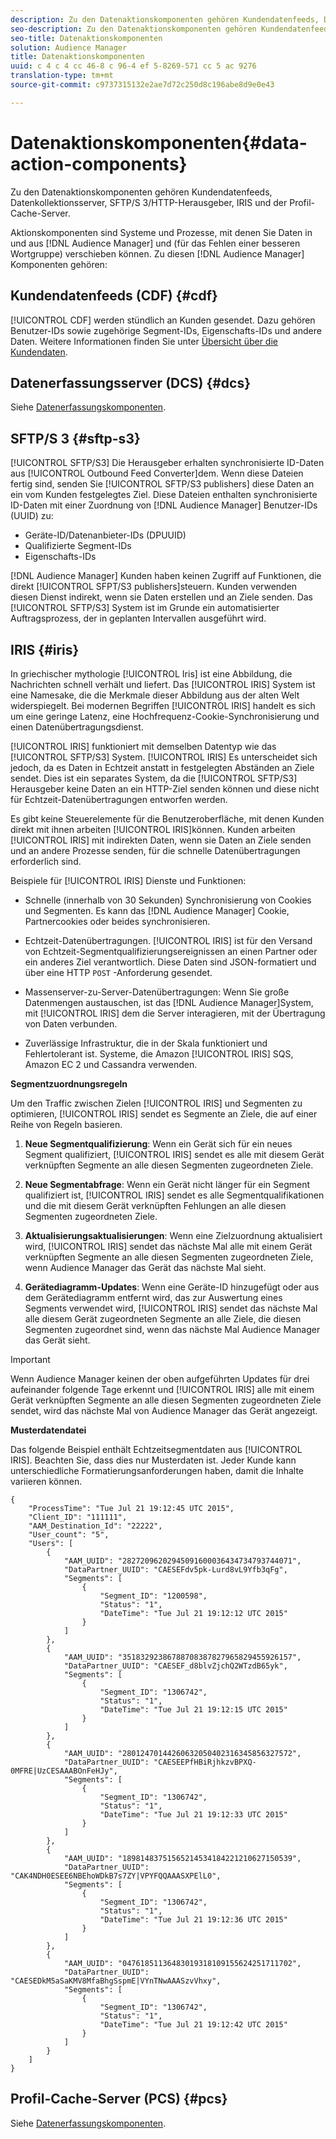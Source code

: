 ```yaml
---
description: Zu den Datenaktionskomponenten gehören Kundendatenfeeds, Datenkollektionsserver, SFTP/S 3/HTTP-Herausgeber, IRIS und der Profil-Cache-Server.
seo-description: Zu den Datenaktionskomponenten gehören Kundendatenfeeds, Datenkollektionsserver, SFTP/S 3/HTTP-Herausgeber, IRIS und der Profil-Cache-Server.
seo-title: Datenaktionskomponenten
solution: Audience Manager
title: Datenaktionskomponenten
uuid: c 4 c 4 cc 46-8 c 96-4 ef 5-8269-571 cc 5 ac 9276
translation-type: tm+mt
source-git-commit: c9737315132e2ae7d72c250d8c196abe8d9e0e43

---
```



# Datenaktionskomponenten{#data-action-components}

Zu den Datenaktionskomponenten gehören Kundendatenfeeds, Datenkollektionsserver, SFTP/S 3/HTTP-Herausgeber, IRIS und der Profil-Cache-Server.

<!-- 

c_compact.xml

 -->

Aktionskomponenten sind Systeme und Prozesse, mit denen Sie Daten in und aus [!DNL Audience Manager] und (für das Fehlen einer besseren Wortgruppe) verschieben können. Zu diesen [!DNL Audience Manager] Komponenten gehören:

## Kundendatenfeeds (CDF) {#cdf}

[!UICONTROL CDF] werden stündlich an Kunden gesendet. Dazu gehören Benutzer-IDs sowie zugehörige Segment-IDs, Eigenschafts-IDs und andere Daten. Weitere Informationen finden Sie unter [Übersicht über die Kundendaten](../../features/cdf-files.md).

## Datenerfassungsserver (DCS) {#dcs}

Siehe [Datenerfassungskomponenten](../../reference/system-components/components-data-collection.md).

## SFTP/S 3 {#sftp-s3}

[!UICONTROL SFTP/S3] Die Herausgeber erhalten synchronisierte ID-Daten aus [!UICONTROL Outbound Feed Converter]dem. Wenn diese Dateien fertig sind, senden Sie [!UICONTROL SFTP/S3 publishers] diese Daten an ein vom Kunden festgelegtes Ziel. Diese Dateien enthalten synchronisierte ID-Daten mit einer Zuordnung von [!DNL Audience Manager] Benutzer-IDs (UUID) zu:

* Geräte-ID/Datenanbieter-IDs (DPUUID)
* Qualifizierte Segment-IDs
* Eigenschafts-IDs

[!DNL Audience Manager] Kunden haben keinen Zugriff auf Funktionen, die direkt [!UICONTROL SFPT/S3 publishers]steuern. Kunden verwenden diesen Dienst indirekt, wenn sie Daten erstellen und an Ziele senden. Das [!UICONTROL SFTP/S3] System ist im Grunde ein automatisierter Auftragsprozess, der in geplanten Intervallen ausgeführt wird.

## IRIS {#iris}

In griechischer mythologie [!UICONTROL Iris] ist eine Abbildung, die Nachrichten schnell verhält und liefert. Das [!UICONTROL IRIS] System ist eine Namesake, die die Merkmale dieser Abbildung aus der alten Welt widerspiegelt. Bei modernen Begriffen [!UICONTROL IRIS] handelt es sich um eine geringe Latenz, eine Hochfrequenz-Cookie-Synchronisierung und einen Datenübertragungsdienst.

[!UICONTROL IRIS] funktioniert mit demselben Datentyp wie das [!UICONTROL SFTP/S3] System. [!UICONTROL IRIS] Es unterscheidet sich jedoch, da es Daten in Echtzeit anstatt in festgelegten Abständen an Ziele sendet. Dies ist ein separates System, da die [!UICONTROL SFTP/S3] Herausgeber keine Daten an ein HTTP-Ziel senden können und diese nicht für Echtzeit-Datenübertragungen entworfen werden.

Es gibt keine Steuerelemente für die Benutzeroberfläche, mit denen Kunden direkt mit ihnen arbeiten [!UICONTROL IRIS]können. Kunden arbeiten [!UICONTROL IRIS] mit indirekten Daten, wenn sie Daten an Ziele senden und an andere Prozesse senden, für die schnelle Datenübertragungen erforderlich sind.

Beispiele für [!UICONTROL IRIS] Dienste und Funktionen:

* Schnelle (innerhalb von 30 Sekunden) Synchronisierung von Cookies und Segmenten. Es kann das [!DNL Audience Manager] Cookie, Partnercookies oder beides synchronisieren.
* Echtzeit-Datenübertragungen. [!UICONTROL IRIS] ist für den Versand von Echtzeit-Segmentqualifizierungsereignissen an einen Partner oder ein anderes Ziel verantwortlich. Diese Daten sind JSON-formatiert und über eine HTTP `POST` -Anforderung gesendet.

* Massenserver-zu-Server-Datenübertragungen: Wenn Sie große Datenmengen austauschen, ist das [!DNL Audience Manager]System, mit [!UICONTROL IRIS] dem die Server interagieren, mit der Übertragung von Daten verbunden.

* Zuverlässige Infrastruktur, die in der Skala funktioniert und Fehlertolerant ist. Systeme, die Amazon [!UICONTROL IRIS] SQS, Amazon EC 2 und Cassandra verwenden.

**Segmentzuordnungsregeln**

Um den Traffic zwischen Zielen [!UICONTROL IRIS] und Segmenten zu optimieren, [!UICONTROL IRIS] sendet es Segmente an Ziele, die auf einer Reihe von Regeln basieren.

1. **Neue Segmentqualifizierung**: Wenn ein Gerät sich für ein neues Segment qualifiziert, [!UICONTROL IRIS] sendet es alle mit diesem Gerät verknüpften Segmente an alle diesen Segmenten zugeordneten Ziele.

1. **Neue Segmentabfrage**: Wenn ein Gerät nicht länger für ein Segment qualifiziert ist, [!UICONTROL IRIS] sendet es alle Segmentqualifikationen und die mit diesem Gerät verknüpften Fehlungen an alle diesen Segmenten zugeordneten Ziele.

1. **Aktualisierungsaktualisierungen**: Wenn eine Zielzuordnung aktualisiert wird, [!UICONTROL IRIS] sendet das nächste Mal alle mit einem Gerät verknüpften Segmente an alle diesen Segmenten zugeordneten Ziele, wenn Audience Manager das Gerät das nächste Mal sieht.

1. **Gerätediagramm-Updates**: Wenn eine Geräte-ID hinzugefügt oder aus dem Gerätediagramm entfernt wird, das zur Auswertung eines Segments verwendet wird, [!UICONTROL IRIS] sendet das nächste Mal alle diesem Gerät zugeordneten Segmente an alle Ziele, die diesen Segmenten zugeordnet sind, wenn das nächste Mal Audience Manager das Gerät sieht.

>[!IMPORTANT]
>
>Wenn Audience Manager keinen der oben aufgeführten Updates für drei aufeinander folgende Tage erkennt und [!UICONTROL IRIS] alle mit einem Gerät verknüpften Segmente an alle diesen Segmenten zugeordneten Ziele sendet, wird das nächste Mal von Audience Manager das Gerät angezeigt.

**Musterdatendatei**

Das folgende Beispiel enthält Echtzeitsegmentdaten aus [!UICONTROL IRIS]. Beachten Sie, dass dies nur Musterdaten ist. Jeder Kunde kann unterschiedliche Formatierungsanforderungen haben, damit die Inhalte variieren können.

```
{
    "ProcessTime": "Tue Jul 21 19:12:45 UTC 2015",
    "Client_ID": "111111",
    "AAM_Destination_Id": "22222",
    "User_count": "5",
    "Users": [
        {
            "AAM_UUID": "28272096202945091600036434734793744071",
            "DataPartner_UUID": "CAESEFdv5pk-Lurd8vL9Yfb3qFg",
            "Segments": [
                {
                    "Segment_ID": "1200598",
                    "Status": "1",
                    "DateTime": "Tue Jul 21 19:12:12 UTC 2015"
                }
            ]
        },
        {
            "AAM_UUID": "35183292386788708387827965829455926157",
            "DataPartner_UUID": "CAESEF_d8blvZjchQ2WTzdB65yk",
            "Segments": [
                {
                    "Segment_ID": "1306742",
                    "Status": "1",
                    "DateTime": "Tue Jul 21 19:12:15 UTC 2015"
                }
            ]
        },
        {
            "AAM_UUID": "28012470144260632050402316345856327572",
            "DataPartner_UUID": "CAESEEPfHBiRjhkzvBPXQ-0MFRE|UzCESAAABOnFeHJy",
            "Segments": [
                {
                    "Segment_ID": "1306742",
                    "Status": "1",
                    "DateTime": "Tue Jul 21 19:12:33 UTC 2015"
                }
            ]
        },
        {
            "AAM_UUID": "18981483751565214534184221210627150539",
            "DataPartner_UUID": "CAK4NDH0ESEE6NBEhoWDkB7s7ZY|VPYFQQAAASXPElL0",
            "Segments": [
                {
                    "Segment_ID": "1306742",
                    "Status": "1",
                    "DateTime": "Tue Jul 21 19:12:36 UTC 2015"
                }
            ]
        },
        {
            "AAM_UUID": "04761851136483019318109155624251711702",
            "DataPartner_UUID": "CAESEDkM5aSaKMV8MfaBhgSspmE|VYnTNwAAASzvVhxy",
            "Segments": [
                {
                    "Segment_ID": "1306742",
                    "Status": "1",
                    "DateTime": "Tue Jul 21 19:12:42 UTC 2015"
                }
            ]
        }
    ]
}
```

## Profil-Cache-Server (PCS) {#pcs}

Siehe [Datenerfassungskomponenten](../../reference/system-components/components-data-collection.md).
